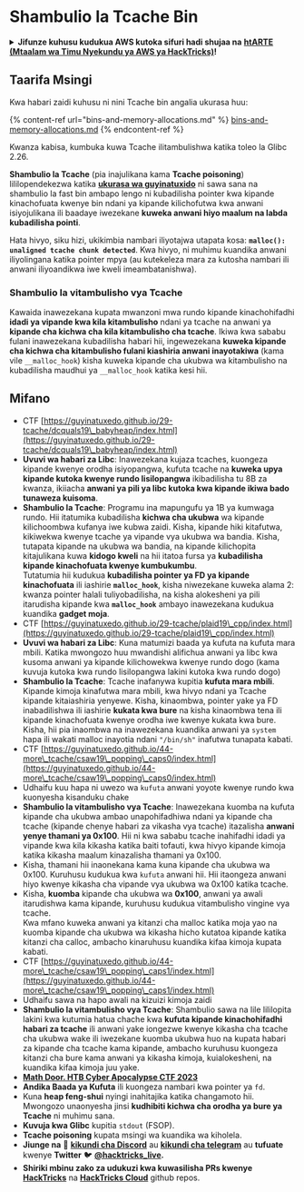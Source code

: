 # Shambulio la Tcache Bin

<details>

<summary><strong>Jifunze kuhusu kudukua AWS kutoka sifuri hadi shujaa na</strong> <a href="https://training.hacktricks.xyz/courses/arte"><strong>htARTE (Mtaalam wa Timu Nyekundu ya AWS ya HackTricks)</strong></a><strong>!</strong></summary>

Njia nyingine za kusaidia HackTricks:

* Ikiwa unataka kuona **kampuni yako ikionekana kwenye HackTricks** au **kupakua HackTricks kwa PDF** Angalia [**MIPANGO YA USAJILI**](https://github.com/sponsors/carlospolop)!
* Pata [**bidhaa rasmi za PEASS & HackTricks**](https://peass.creator-spring.com)
* Gundua [**Familia ya PEASS**](https://opensea.io/collection/the-peass-family), mkusanyiko wetu wa kipekee wa [**NFTs**](https://opensea.io/collection/the-peass-family)
* **Jiunge na** 💬 [**Kikundi cha Discord**](https://discord.gg/hRep4RUj7f) au kikundi cha [**telegram**](https://t.me/peass) au **tufuate** kwenye **Twitter** 🐦 [**@hacktricks\_live**](https://twitter.com/hacktricks\_live)**.**
* **Shiriki mbinu zako za kudukua kwa kuwasilisha PRs kwa** [**HackTricks**](https://github.com/carlospolop/hacktricks) na [**HackTricks Cloud**](https://github.com/carlospolop/hacktricks-cloud) repos za github.

</details>

## Taarifa Msingi

Kwa habari zaidi kuhusu ni nini Tcache bin angalia ukurasa huu:

{% content-ref url="bins-and-memory-allocations.md" %}
[bins-and-memory-allocations.md](bins-and-memory-allocations.md)
{% endcontent-ref %}

Kwanza kabisa, kumbuka kuwa Tcache ilitambulishwa katika toleo la Glibc 2.26.

**Shambulio la Tcache** (pia inajulikana kama **Tcache poisoning**) lililopendekezwa katika [**ukurasa wa guyinatuxido**](https://guyinatuxedo.github.io/29-tcache/tcache\_explanation/index.html) ni sawa sana na shambulio la fast bin ambapo lengo ni kubadilisha pointer kwa kipande kinachofuata kwenye bin ndani ya kipande kilichofutwa kwa anwani isiyojulikana ili baadaye iwezekane **kuweka anwani hiyo maalum na labda kubadilisha pointi**.

Hata hivyo, siku hizi, ukikimbia nambari iliyotajwa utapata kosa: **`malloc(): unaligned tcache chunk detected`**. Kwa hivyo, ni muhimu kuandika anwani iliyolingana katika pointer mpya (au kutekeleza mara za kutosha nambari ili anwani iliyoandikwa iwe kweli imeambatanishwa).

### Shambulio la vitambulisho vya Tcache

Kawaida inawezekana kupata mwanzoni mwa rundo kipande kinachohifadhi **idadi ya vipande kwa kila kitambulisho** ndani ya tcache na anwani ya **kipande cha kichwa cha kila kitambulisho cha tcache**. Ikiwa kwa sababu fulani inawezekana kubadilisha habari hii, ingewezekana **kuweka kipande cha kichwa cha kitambulisho fulani kiashiria anwani inayotakiwa** (kama vile `__malloc_hook`) kisha kuweka kipande cha ukubwa wa kitambulisho na kubadilisha maudhui ya `__malloc_hook` katika kesi hii.

## Mifano

* CTF [https://guyinatuxedo.github.io/29-tcache/dcquals19\_babyheap/index.html](https://guyinatuxedo.github.io/29-tcache/dcquals19\_babyheap/index.html)
* **Uvuvi wa habari za Libc**: Inawezekana kujaza tcaches, kuongeza kipande kwenye orodha isiyopangwa, kufuta tcache na **kuweka upya kipande kutoka kwenye rundo lisilopangwa** ikibadilisha tu 8B za kwanza, ikiiacha **anwani ya pili ya libc kutoka kwa kipande ikiwa bado tunaweza kuisoma**.
* **Shambulio la Tcache**: Programu ina mapungufu ya 1B ya kumwaga rundo. Hii itatumika kubadilisha **kichwa cha ukubwa** wa kipande kilichoombwa kufanya iwe kubwa zaidi. Kisha, kipande hiki kitafutwa, kikiwekwa kwenye tcache ya vipande vya ukubwa wa bandia. Kisha, tutapata kipande na ukubwa wa bandia, na kipande kilichopita kitajulikana kuwa **kidogo kweli** na hii itatoa fursa ya **kubadilisha kipande kinachofuata kwenye kumbukumbu**.\
Tutatumia hii kudukua **kubadilisha pointer ya FD ya kipande kinachofuata** ili iashirie **`malloc_hook`**, kisha niwezekane kuweka alama 2: kwanza pointer halali tuliyobadilisha, na kisha alokesheni ya pili itarudisha kipande kwa **`malloc_hook`** ambayo inawezekana kudukua kuandika **gadget moja**.
* CTF [https://guyinatuxedo.github.io/29-tcache/plaid19\_cpp/index.html](https://guyinatuxedo.github.io/29-tcache/plaid19\_cpp/index.html)
* **Uvuvi wa habari za Libc**: Kuna matumizi baada ya kufuta na kufuta mara mbili. Katika mwongozo huu mwandishi alifichua anwani ya libc kwa kusoma anwani ya kipande kilichowekwa kwenye rundo dogo (kama kuvuja kutoka kwa rundo lisilopangwa lakini kutoka kwa rundo dogo)
* **Shambulio la Tcache**: Tcache inafanywa kupitia **kufuta mara mbili**. Kipande kimoja kinafutwa mara mbili, kwa hivyo ndani ya Tcache kipande kitaiashiria yenyewe. Kisha, kinaombwa, pointer yake ya FD inabadilishwa ili iashirie **kukata kwa bure** na kisha kinaombwa tena ili kipande kinachofuata kwenye orodha iwe kwenye kukata kwa bure. Kisha, hii pia inaombwa na inawezekana kuandika anwani ya `system` hapa ili wakati malloc inayotia ndani `"/bin/sh"` inafutwa tunapata kabati.
* CTF [https://guyinatuxedo.github.io/44-more\_tcache/csaw19\_popping\_caps0/index.html](https://guyinatuxedo.github.io/44-more\_tcache/csaw19\_popping\_caps0/index.html)
* Udhaifu kuu hapa ni uwezo wa `kufuta` anwani yoyote kwenye rundo kwa kuonyesha kisanduku chake
* **Shambulio la vitambulisho vya Tcache**: Inawezekana kuomba na kufuta kipande cha ukubwa ambao unapohifadhiwa ndani ya kipande cha tcache (kipande chenye habari za vikasha vya tcache) itazalisha **anwani yenye thamani ya 0x100**. Hii ni kwa sababu tcache inahifadhi idadi ya vipande kwa kila kikasha katika baiti tofauti, kwa hivyo kipande kimoja katika kikasha maalum kinazalisha thamani ya 0x100.
* Kisha, thamani hii inaonekana kama kuna kipande cha ukubwa wa 0x100. Kuruhusu kudukua kwa `kufuta` anwani hii. Hii itaongeza anwani hiyo kwenye kikasha cha vipande vya ukubwa wa 0x100 katika tcache.
* Kisha, **kuomba** kipande cha ukubwa wa **0x100**, anwani ya awali itarudishwa kama kipande, kuruhusu kudukua vitambulisho vingine vya tcache.\
Kwa mfano kuweka anwani ya kitanzi cha malloc katika moja yao na kuomba kipande cha ukubwa wa kikasha hicho kutatoa kipande katika kitanzi cha calloc, ambacho kinaruhusu kuandika kifaa kimoja kupata kabati.
* CTF [https://guyinatuxedo.github.io/44-more\_tcache/csaw19\_popping\_caps1/index.html](https://guyinatuxedo.github.io/44-more\_tcache/csaw19\_popping\_caps1/index.html)
* Udhaifu sawa na hapo awali na kizuizi kimoja zaidi
* **Shambulio la vitambulisho vya Tcache**: Shambulio sawa na lile lililopita lakini kwa kutumia hatua chache kwa **kufuta kipande kinachohifadhi habari za tcache** ili anwani yake iongezwe kwenye kikasha cha tcache cha ukubwa wake ili iwezekane kuomba ukubwa huo na kupata habari za kipande cha tcache kama kipande, ambacho kuruhusu kuongeza kitanzi cha bure kama anwani ya kikasha kimoja, kuialokesheni, na kuandika kifaa kimoja juu yake.
* [**Math Door. HTB Cyber Apocalypse CTF 2023**](https://7rocky.github.io/en/ctf/other/htb-cyber-apocalypse/math-door/)
* **Andika Baada ya Kufuta** ili kuongeza nambari kwa pointer ya `fd`.
* Kuna **heap feng-shui** nyingi inahitajika katika changamoto hii. Mwongozo unaonyesha jinsi **kudhibiti kichwa cha orodha ya bure ya Tcache** ni muhimu sana.
* **Kuvuja kwa Glibc** kupitia `stdout` (FSOP).
* **Tcache poisoning** kupata msingi wa kuandika wa kiholela.
* **Jiunge na** 💬 [**kikundi cha Discord**](https://discord.gg/hRep4RUj7f) au [**kikundi cha telegram**](https://t.me/peass) au **tufuate** kwenye **Twitter** 🐦 [**@hacktricks\_live**](https://twitter.com/hacktricks\_live)**.**
* **Shiriki mbinu zako za udukuzi kwa kuwasilisha PRs kwenye** [**HackTricks**](https://github.com/carlospolop/hacktricks) na [**HackTricks Cloud**](https://github.com/carlospolop/hacktricks-cloud) github repos.
